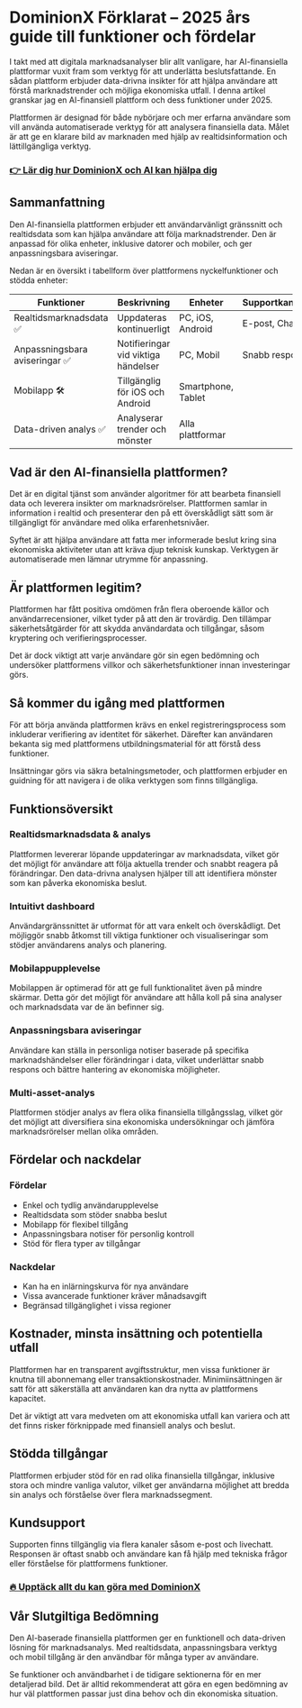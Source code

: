 # DominionX Förklarat – 2025 års guide till funktioner och fördelar
   
I takt med att digitala marknadsanalyser blir allt vanligare, har AI-finansiella plattformar vuxit fram som verktyg för att underlätta beslutsfattande. En sådan plattform erbjuder data-drivna insikter för att hjälpa användare att förstå marknadstrender och möjliga ekonomiska utfall. I denna artikel granskar jag en AI-finansiell plattform och dess funktioner under 2025.

Plattformen är designad för både nybörjare och mer erfarna användare som vill använda automatiserade verktyg för att analysera finansiella data. Målet är att ge en klarare bild av marknaden med hjälp av realtidsinformation och lättillgängliga verktyg.

### [👉 Lär dig hur DominionX och AI kan hjälpa dig](https://da.gd/N1hnRD)
## Sammanfattning  
Den AI-finansiella plattformen erbjuder ett användarvänligt gränssnitt och realtidsdata som kan hjälpa användare att följa marknadstrender. Den är anpassad för olika enheter, inklusive datorer och mobiler, och ger anpassningsbara aviseringar.

Nedan är en översikt i tabellform över plattformens nyckelfunktioner och stödda enheter:

| Funktioner              | Beskrivning                      | Enheter               | Supportkanaler      |
|------------------------|---------------------------------|-----------------------|---------------------|
| Realtidsmarknadsdata ✅ | Uppdateras kontinuerligt         | PC, iOS, Android      | E-post, Chatt       |
| Anpassningsbara aviseringar ✅ | Notifieringar vid viktiga händelser | PC, Mobil              | Snabb respons       |
| Mobilapp 🛠️            | Tillgänglig för iOS och Android | Smartphone, Tablet    |                     |
| Data-driven analys ✅    | Analyserar trender och mönster   | Alla plattformar      |                     |

## Vad är den AI-finansiella plattformen?  
Det är en digital tjänst som använder algoritmer för att bearbeta finansiell data och leverera insikter om marknadsrörelser. Plattformen samlar in information i realtid och presenterar den på ett överskådligt sätt som är tillgängligt för användare med olika erfarenhetsnivåer.

Syftet är att hjälpa användare att fatta mer informerade beslut kring sina ekonomiska aktiviteter utan att kräva djup teknisk kunskap. Verktygen är automatiserade men lämnar utrymme för anpassning.

## Är plattformen legitim?  
Plattformen har fått positiva omdömen från flera oberoende källor och användarrecensioner, vilket tyder på att den är trovärdig. Den tillämpar säkerhetsåtgärder för att skydda användardata och tillgångar, såsom kryptering och verifieringsprocesser.

Det är dock viktigt att varje användare gör sin egen bedömning och undersöker plattformens villkor och säkerhetsfunktioner innan investeringar görs.

## Så kommer du igång med plattformen  
För att börja använda plattformen krävs en enkel registreringsprocess som inkluderar verifiering av identitet för säkerhet. Därefter kan användaren bekanta sig med plattformens utbildningsmaterial för att förstå dess funktioner.

Insättningar görs via säkra betalningsmetoder, och plattformen erbjuder en guidning för att navigera i de olika verktygen som finns tillgängliga.

## Funktionsöversikt  
### Realtidsmarknadsdata & analys  
Plattformen levererar löpande uppdateringar av marknadsdata, vilket gör det möjligt för användare att följa aktuella trender och snabbt reagera på förändringar. Den data-drivna analysen hjälper till att identifiera mönster som kan påverka ekonomiska beslut.

### Intuitivt dashboard  
Användargränssnittet är utformat för att vara enkelt och överskådligt. Det möjliggör snabb åtkomst till viktiga funktioner och visualiseringar som stödjer användarens analys och planering.

### Mobilappupplevelse  
Mobilappen är optimerad för att ge full funktionalitet även på mindre skärmar. Detta gör det möjligt för användare att hålla koll på sina analyser och marknadsdata var de än befinner sig.

### Anpassningsbara aviseringar  
Användare kan ställa in personliga notiser baserade på specifika marknadshändelser eller förändringar i data, vilket underlättar snabb respons och bättre hantering av ekonomiska möjligheter.

### Multi-asset-analys  
Plattformen stödjer analys av flera olika finansiella tillgångsslag, vilket gör det möjligt att diversifiera sina ekonomiska undersökningar och jämföra marknadsrörelser mellan olika områden.

## Fördelar och nackdelar  
### Fördelar  
- Enkel och tydlig användarupplevelse  
- Realtidsdata som stöder snabba beslut  
- Mobilapp för flexibel tillgång  
- Anpassningsbara notiser för personlig kontroll  
- Stöd för flera typer av tillgångar  

### Nackdelar  
- Kan ha en inlärningskurva för nya användare  
- Vissa avancerade funktioner kräver månadsavgift  
- Begränsad tillgänglighet i vissa regioner  

## Kostnader, minsta insättning och potentiella utfall  
Plattformen har en transparent avgiftsstruktur, men vissa funktioner är knutna till abonnemang eller transaktionskostnader. Minimiinsättningen är satt för att säkerställa att användaren kan dra nytta av plattformens kapacitet.

Det är viktigt att vara medveten om att ekonomiska utfall kan variera och att det finns risker förknippade med finansiell analys och beslut.

## Stödda tillgångar  
Plattformen erbjuder stöd för en rad olika finansiella tillgångar, inklusive stora och mindre vanliga valutor, vilket ger användarna möjlighet att bredda sin analys och förståelse över flera marknadssegment.

## Kundsupport  
Supporten finns tillgänglig via flera kanaler såsom e-post och livechatt. Responsen är oftast snabb och användare kan få hjälp med tekniska frågor eller förståelse för plattformens funktioner.

### [🔥 Upptäck allt du kan göra med DominionX](https://da.gd/N1hnRD)
## Vår Slutgiltiga Bedömning  
Den AI-baserade finansiella plattformen ger en funktionell och data-driven lösning för marknadsanalys. Med realtidsdata, anpassningsbara verktyg och mobil tillgång är den användbar för många typer av användare.

Se funktioner och användbarhet i de tidigare sektionerna för en mer detaljerad bild. Det är alltid rekommenderat att göra en egen bedömning av hur väl plattformen passar just dina behov och din ekonomiska situation.